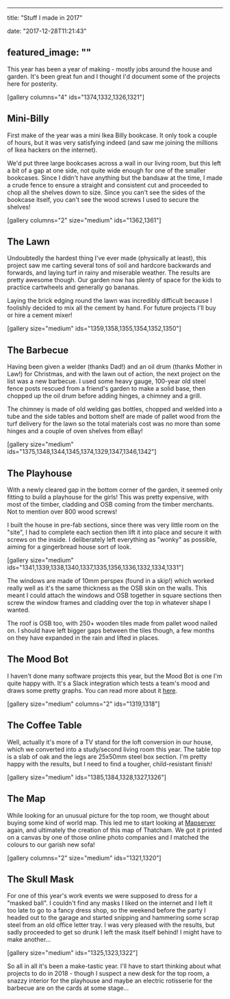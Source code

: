 
---
title: "Stuff I made in 2017"

date: "2017-12-28T11:21:43"

featured_image: ""
---


This year has been a year of making - mostly jobs around the house and garden.  It's been great fun and I thought I'd document some of the projects here for posterity.

[gallery columns="4" ids="1374,1332,1326,1321"]
## Mini-Billy
First make of the year was a mini Ikea Billy bookcase. It only took a couple of hours, but it was very satisfying indeed (and saw me joining the millions of Ikea hackers on the internet).

We'd put three large bookcases across a wall in our living room, but this left a bit of a gap at one side, not quite wide enough for one of the smaller bookcases.  Since I didn't have anything but the bandsaw at the time, I made a crude fence to ensure a straight and consistent cut and proceeded to chop all the shelves down to size.  Since you can't see the sides of the bookcase itself, you can't see the wood screws I used to secure the shelves!

[gallery columns="2" size="medium" ids="1362,1361"]
## The Lawn
Undoubtedly the hardest thing I've ever made (physically at least), this project saw me carting several tons of soil and hardcore backwards and forwards, and laying turf in rainy and miserable weather.  The results are pretty awesome though.  Our garden now has plenty of space for the kids to practice cartwheels and generally go bananas.

Laying the brick edging round the lawn was incredibly difficult because I foolishly decided to mix all the cement by hand. For future projects I'll buy or hire a cement mixer!

[gallery size="medium" ids="1359,1358,1355,1354,1352,1350"]
## The Barbecue
Having been given a welder (thanks Dad!) and an oil drum (thanks Mother in Law!) for Christmas, and with the lawn out of action, the next project on the list was a new barbecue.  I used some heavy gauge, 100-year old steel fence posts rescued from a friend's garden to make a solid base, then chopped up the oil drum before adding hinges, a chimney and a grill.

The chimney is made of old welding gas bottles, chopped and welded into a tube and the side tables and bottom shelf are made of pallet wood from the turf delivery for the lawn so the total materials cost was no more than some hinges and a couple of oven shelves from eBay!

[gallery size="medium" ids="1375,1348,1344,1345,1374,1329,1347,1346,1342"]
## The Playhouse
With a newly cleared gap in the bottom corner of the garden, it seemed only fitting to build a playhouse for the girls!  This was pretty expensive, with most of the timber, cladding and OSB coming from the timber merchants.  Not to mention over 800 wood screws!

I built the house in pre-fab sections, since there was very little room on the "site", I had to complete each section then lift it into place and secure it with screws on the inside.  I deliberately left everything as "wonky" as possible, aiming for a gingerbread house sort of look.

[gallery size="medium" ids="1341,1339,1338,1340,1337,1335,1356,1336,1332,1334,1331"]

The windows are made of 10mm perspex (found in a skip!) which worked really well as it's the same thickness as the OSB skin on the walls.  This meant I could attach the windows and OSB together in square sections then screw the window frames and cladding over the top in whatever shape I wanted.

The roof is OSB too, with 250+ wooden tiles made from pallet wood nailed on.  I should have left bigger gaps between the tiles though, a few months on they have expanded in the rain and lifted in places.
## The Mood Bot
I haven't done many software projects this year, but the Mood Bot is one I'm quite happy with.  It's a Slack integration which tests a team's mood and draws some pretty graphs.  You can read more about it <a href="http://logicalgenetics.com/mood-bot-a-serverless-slack-integration/">here</a>.

[gallery size="medium" columns="2" ids="1319,1318"]
## The Coffee Table
Well, actually it's more of a TV stand for the loft conversion in our house, which we converted into a study/second living room this year.  The table top is a slab of oak and the legs are 25x50mm steel box section.  I'm pretty happy with the results, but I need to find a tougher, child-resistant finish!

[gallery size="medium" ids="1385,1384,1328,1327,1326"]
## The Map
While looking for an unusual picture for the top room, we thought about buying some kind of world map.  This led me to start looking at <a href="http://logicalgenetics.com/mapserver-revisited/">Mapserver</a> again, and ultimately the creation of this map of Thatcham.  We got it printed on a canvas by one of those online photo companies and I matched the colours to our garish new sofa!

[gallery columns="2" size="medium" ids="1321,1320"]
## The Skull Mask
For one of this year's work events we were supposed to dress for a "masked ball".  I couldn't find any masks I liked on the internet and I left it too late to go to a fancy dress shop, so the weekend before the party I headed out to the garage and started snipping and hammering some scrap steel from an old office letter tray.  I was very pleased with the results, but sadly proceeded to get so drunk I left the mask itself behind!  I might have to make another...

[gallery size="medium" ids="1325,1323,1322"]

So all in all it's been a make-tastic year.  I'll have to start thinking about what projects to do in 2018 - though I suspect a new desk for the top room, a snazzy interior for the playhouse and maybe an electric rotisserie for the barbecue are on the cards at some stage...